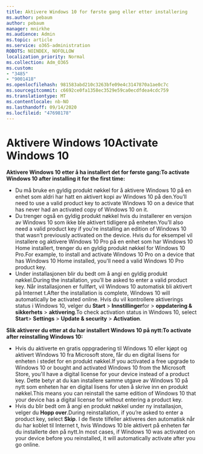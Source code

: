 ```yaml
---
title: Aktivere Windows 10 for første gang eller etter installering
ms.author: pebaum
author: pebaum
manager: mnirkhe
ms.audience: Admin
ms.topic: article
ms.service: o365-administration
ROBOTS: NOINDEX, NOFOLLOW
localization_priority: Normal
ms.collection: Adm_O365
ms.custom:
- "3485"
- "9001418"
ms.openlocfilehash: 981583abd210c3263bfe09e4c3147870a1ae0c7c
ms.sourcegitcommit: c6692ce0fa1358ec3529e59ca0ecdfdea4cdc759
ms.translationtype: MT
ms.contentlocale: nb-NO
ms.lasthandoff: 09/14/2020
ms.locfileid: "47698178"
---
```

# <a name="activate-windows-10"></a><span data-ttu-id="a8e1a-102">Aktivere Windows 10</span><span class="sxs-lookup"><span data-stu-id="a8e1a-102">Activate Windows 10</span></span>

<span data-ttu-id="a8e1a-103">**Aktivere Windows 10 etter å ha installert det for første gang:**</span><span class="sxs-lookup"><span data-stu-id="a8e1a-103">**To activate Windows 10 after installing it for the first time:**</span></span>

- <span data-ttu-id="a8e1a-104">Du må bruke en gyldig produkt nøkkel for å aktivere Windows 10 på en enhet som aldri har hatt en aktivert kopi av Windows 10 på den.</span><span class="sxs-lookup"><span data-stu-id="a8e1a-104">You’ll need to use a valid product key to activate Windows 10 on a device that has never had an activated copy of Windows 10 on it.</span></span>
- <span data-ttu-id="a8e1a-105">Du trenger også en gyldig produkt nøkkel hvis du installerer en versjon av Windows 10 som ikke ble aktivert tidligere på enheten.</span><span class="sxs-lookup"><span data-stu-id="a8e1a-105">You’ll also need a valid product key if you're installing an edition of Windows 10 that wasn’t previously activated on the device.</span></span> <span data-ttu-id="a8e1a-106">Hvis du for eksempel vil installere og aktivere Windows 10 Pro på en enhet som har Windows 10 Home installert, trenger du en gyldig produkt nøkkel for Windows 10 Pro.</span><span class="sxs-lookup"><span data-stu-id="a8e1a-106">For example, to install and activate Windows 10 Pro on a device that has Windows 10 Home installed, you'll need a valid Windows 10 Pro product key.</span></span>
- <span data-ttu-id="a8e1a-107">Under installasjonen blir du bedt om å angi en gyldig produkt nøkkel.</span><span class="sxs-lookup"><span data-stu-id="a8e1a-107">During the installation, you’ll be asked to enter a valid product key.</span></span> <span data-ttu-id="a8e1a-108">Når installasjonen er fullført, vil Windows 10 automatisk bli aktivert på Internet t.</span><span class="sxs-lookup"><span data-stu-id="a8e1a-108">After the installation is complete, Windows 10 will automatically be activated online.</span></span> <span data-ttu-id="a8e1a-109">Hvis du vil kontrollere aktiverings status i Windows 10, velger du **Start** >  **Innstillinger**for  >  **oppdatering & sikkerhets**  >  **aktivering**.</span><span class="sxs-lookup"><span data-stu-id="a8e1a-109">To check activation status in Windows 10, select **Start**> **Settings** > **Update & security** > **Activation**.</span></span>

<span data-ttu-id="a8e1a-110">**Slik aktiverer du etter at du har installert Windows 10 på nytt:**</span><span class="sxs-lookup"><span data-stu-id="a8e1a-110">**To activate after reinstalling Windows 10:**</span></span>

- <span data-ttu-id="a8e1a-111">Hvis du aktiverte en gratis oppgradering til Windows 10 eller kjøpt og aktivert Windows 10 fra Microsoft store, får du en digital lisens for enheten i stedet for en produkt nøkkel.</span><span class="sxs-lookup"><span data-stu-id="a8e1a-111">If you activated a free upgrade to Windows 10 or bought and activated Windows 10 from the Microsoft Store, you'll have a digital license for your device instead of a product key.</span></span> <span data-ttu-id="a8e1a-112">Dette betyr at du kan installere samme utgave av Windows 10 på nytt som enheten har en digital lisens for uten å skrive inn en produkt nøkkel.</span><span class="sxs-lookup"><span data-stu-id="a8e1a-112">This means you can reinstall the same edition of Windows 10 that your device has a digital license for without entering a product key.</span></span>
- <span data-ttu-id="a8e1a-113">Hvis du blir bedt om å angi en produkt nøkkel under ny installasjon, velger du **Hopp over**.</span><span class="sxs-lookup"><span data-stu-id="a8e1a-113">During reinstallation, if you’re asked to enter a product key, select **Skip**.</span></span> <span data-ttu-id="a8e1a-114">I de fleste tilfeller aktiveres den automatisk når du har koblet til Internet t, hvis Windows 10 ble aktivert på enheten før du installerte den på nytt.</span><span class="sxs-lookup"><span data-stu-id="a8e1a-114">In most cases, if Windows 10 was activated on your device before you reinstalled, it will automatically activate after you go online.</span></span>
